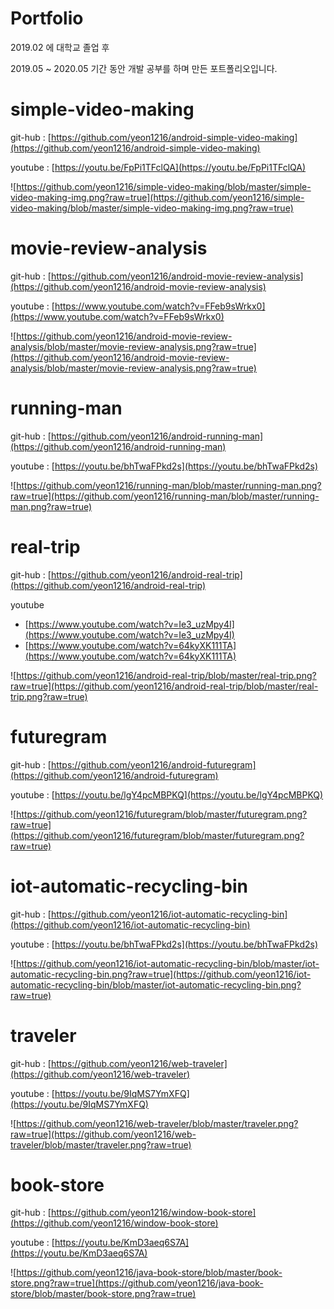 # Portfolio

2019.02 에 대학교 졸업 후

2019.05 ~ 2020.05 기간 동안 개발 공부를 하며 만든 포트폴리오입니다.

# simple-video-making

git-hub : [https://github.com/yeon1216/android-simple-video-making](https://github.com/yeon1216/android-simple-video-making)

youtube : [https://youtu.be/FpPi1TFclQA](https://youtu.be/FpPi1TFclQA)

![https://github.com/yeon1216/simple-video-making/blob/master/simple-video-making-img.png?raw=true](https://github.com/yeon1216/simple-video-making/blob/master/simple-video-making-img.png?raw=true)

# movie-review-analysis

git-hub : [https://github.com/yeon1216/android-movie-review-analysis](https://github.com/yeon1216/android-movie-review-analysis)

youtube : [https://www.youtube.com/watch?v=FFeb9sWrkx0](https://www.youtube.com/watch?v=FFeb9sWrkx0)

![https://github.com/yeon1216/android-movie-review-analysis/blob/master/movie-review-analysis.png?raw=true](https://github.com/yeon1216/android-movie-review-analysis/blob/master/movie-review-analysis.png?raw=true)

# running-man

git-hub : [https://github.com/yeon1216/android-running-man](https://github.com/yeon1216/android-running-man)

youtube : [https://youtu.be/bhTwaFPkd2s](https://youtu.be/bhTwaFPkd2s)

![https://github.com/yeon1216/running-man/blob/master/running-man.png?raw=true](https://github.com/yeon1216/running-man/blob/master/running-man.png?raw=true)

# real-trip

git-hub : [https://github.com/yeon1216/android-real-trip](https://github.com/yeon1216/android-real-trip)

youtube

- [https://www.youtube.com/watch?v=Ie3_uzMpy4I](https://www.youtube.com/watch?v=Ie3_uzMpy4I)
- [https://www.youtube.com/watch?v=64kyXK111TA](https://www.youtube.com/watch?v=64kyXK111TA)

![https://github.com/yeon1216/android-real-trip/blob/master/real-trip.png?raw=true](https://github.com/yeon1216/android-real-trip/blob/master/real-trip.png?raw=true)

# futuregram

git-hub : [https://github.com/yeon1216/android-futuregram](https://github.com/yeon1216/android-futuregram)

youtube : [https://youtu.be/lgY4pcMBPKQ](https://youtu.be/lgY4pcMBPKQ)

![https://github.com/yeon1216/futuregram/blob/master/futuregram.png?raw=true](https://github.com/yeon1216/futuregram/blob/master/futuregram.png?raw=true)

# iot-automatic-recycling-bin

git-hub : [https://github.com/yeon1216/iot-automatic-recycling-bin](https://github.com/yeon1216/iot-automatic-recycling-bin)

youtube : [https://youtu.be/bhTwaFPkd2s](https://youtu.be/bhTwaFPkd2s)

![https://github.com/yeon1216/iot-automatic-recycling-bin/blob/master/iot-automatic-recycling-bin.png?raw=true](https://github.com/yeon1216/iot-automatic-recycling-bin/blob/master/iot-automatic-recycling-bin.png?raw=true)

# traveler

git-hub : [https://github.com/yeon1216/web-traveler](https://github.com/yeon1216/web-traveler)

youtube : [https://youtu.be/9IqMS7YmXFQ](https://youtu.be/9IqMS7YmXFQ)

![https://github.com/yeon1216/web-traveler/blob/master/traveler.png?raw=true](https://github.com/yeon1216/web-traveler/blob/master/traveler.png?raw=true)

# book-store

git-hub : [https://github.com/yeon1216/window-book-store](https://github.com/yeon1216/window-book-store)

youtube : [https://youtu.be/KmD3aeq6S7A](https://youtu.be/KmD3aeq6S7A)

![https://github.com/yeon1216/java-book-store/blob/master/book-store.png?raw=true](https://github.com/yeon1216/java-book-store/blob/master/book-store.png?raw=true)
